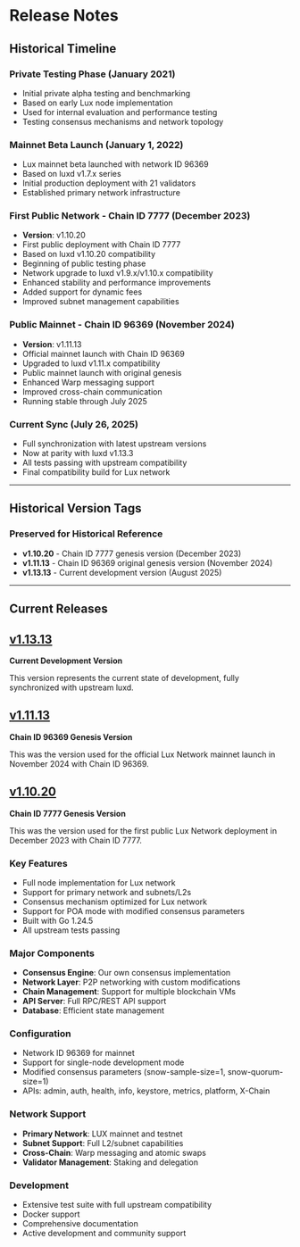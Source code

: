 # Release Notes

## Historical Timeline

### Private Testing Phase (January 2021)
- Initial private alpha testing and benchmarking
- Based on early Lux node implementation
- Used for internal evaluation and performance testing
- Testing consensus mechanisms and network topology

### Mainnet Beta Launch (January 1, 2022)
- Lux mainnet beta launched with network ID 96369
- Based on luxd v1.7.x series
- Initial production deployment with 21 validators
- Established primary network infrastructure

### First Public Network - Chain ID 7777 (December 2023)
- **Version**: v1.10.20
- First public deployment with Chain ID 7777
- Based on luxd v1.10.20 compatibility
- Beginning of public testing phase
- Network upgrade to luxd v1.9.x/v1.10.x compatibility
- Enhanced stability and performance improvements
- Added support for dynamic fees
- Improved subnet management capabilities

### Public Mainnet - Chain ID 96369 (November 2024)
- **Version**: v1.11.13
- Official mainnet launch with Chain ID 96369
- Upgraded to luxd v1.11.x compatibility
- Public mainnet launch with original genesis
- Enhanced Warp messaging support
- Improved cross-chain communication
- Running stable through July 2025

### Current Sync (July 26, 2025)
- Full synchronization with latest upstream versions
- Now at parity with luxd v1.13.3
- All tests passing with upstream compatibility
- Final compatibility build for Lux network

---

## Historical Version Tags

### Preserved for Historical Reference

- **v1.10.20** - Chain ID 7777 genesis version (December 2023)
- **v1.11.13** - Chain ID 96369 original genesis version (November 2024)
- **v1.13.13** - Current development version (August 2025)

---

## Current Releases

## [v1.13.13](https://github.com/luxfi/node/releases/tag/v1.13.13)

**Current Development Version**

This version represents the current state of development, fully synchronized with upstream luxd.

## [v1.11.13](https://github.com/luxfi/node/releases/tag/v1.11.13)

**Chain ID 96369 Genesis Version**

This was the version used for the official Lux Network mainnet launch in November 2024 with Chain ID 96369.

## [v1.10.20](https://github.com/luxfi/node/releases/tag/v1.10.20)

**Chain ID 7777 Genesis Version**

This was the version used for the first public Lux Network deployment in December 2023 with Chain ID 7777.

### Key Features

- Full node implementation for Lux network
- Support for primary network and subnets/L2s
- Consensus mechanism optimized for Lux network
- Support for POA mode with modified consensus parameters
- Built with Go 1.24.5
- All upstream tests passing

### Major Components

- **Consensus Engine**: Our own consensus implementation
- **Network Layer**: P2P networking with custom modifications
- **Chain Management**: Support for multiple blockchain VMs
- **API Server**: Full RPC/REST API support
- **Database**: Efficient state management

### Configuration

- Network ID 96369 for mainnet
- Support for single-node development mode
- Modified consensus parameters (snow-sample-size=1, snow-quorum-size=1)
- APIs: admin, auth, health, info, keystore, metrics, platform, X-Chain

### Network Support

- **Primary Network**: LUX mainnet and testnet
- **Subnet Support**: Full L2/subnet capabilities
- **Cross-Chain**: Warp messaging and atomic swaps
- **Validator Management**: Staking and delegation

### Development

- Extensive test suite with full upstream compatibility
- Docker support
- Comprehensive documentation
- Active development and community support